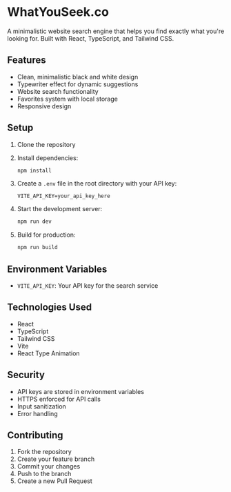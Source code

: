# WhatYouSeek.co

A minimalistic website search engine that helps you find exactly what you're looking for. Built with React, TypeScript, and Tailwind CSS.

## Features

- Clean, minimalistic black and white design
- Typewriter effect for dynamic suggestions
- Website search functionality
- Favorites system with local storage
- Responsive design

## Setup

1. Clone the repository
2. Install dependencies:
   ```bash
   npm install
   ```

3. Create a `.env` file in the root directory with your API key:
   ```
   VITE_API_KEY=your_api_key_here
   ```

4. Start the development server:
   ```bash
   npm run dev
   ```

5. Build for production:
   ```bash
   npm run build
   ```

## Environment Variables

- `VITE_API_KEY`: Your API key for the search service

## Technologies Used

- React
- TypeScript
- Tailwind CSS
- Vite
- React Type Animation

## Security

- API keys are stored in environment variables
- HTTPS enforced for API calls
- Input sanitization
- Error handling

## Contributing

1. Fork the repository
2. Create your feature branch
3. Commit your changes
4. Push to the branch
5. Create a new Pull Request 